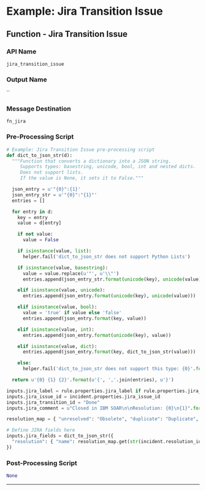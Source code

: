 <!--
    DO NOT MANUALLY EDIT THIS FILE
    THIS FILE IS AUTOMATICALLY GENERATED WITH resilient-sdk codegen
-->

# Example: Jira Transition Issue

## Function - Jira Transition Issue

### API Name
`jira_transition_issue`

### Output Name
``

### Message Destination
`fn_jira`

### Pre-Processing Script
```python
# Example: Jira Transition Issue pre-processing script
def dict_to_json_str(d):
  """Function that converts a dictionary into a JSON string.
     Supports types: basestring, unicode, bool, int and nested dicts.
     Does not support lists.
     If the value is None, it sets it to False."""

  json_entry = u'"{0}":{1}'
  json_entry_str = u'"{0}":"{1}"'
  entries = []

  for entry in d:
    key = entry
    value = d[entry]

    if not value:
      value = False

    if isinstance(value, list):
      helper.fail('dict_to_json_str does not support Python Lists')

    if isinstance(value, basestring):
      value = value.replace(u'"', u'\\"')
      entries.append(json_entry_str.format(unicode(key), unicode(value)))

    elif isinstance(value, unicode):
      entries.append(json_entry.format(unicode(key), unicode(value)))

    elif isinstance(value, bool):
      value = 'true' if value else 'false'
      entries.append(json_entry.format(key, value))

    elif isinstance(value, int):
      entries.append(json_entry.format(unicode(key), value))

    elif isinstance(value, dict):
      entries.append(json_entry.format(key, dict_to_json_str(value)))

    else:
      helper.fail('dict_to_json_str does not support this type: {0}'.format(type(value)))

  return u'{0} {1} {2}'.format(u'{', ','.join(entries), u'}')

inputs.jira_label = rule.properties.jira_label if rule.properties.jira_label else incident.properties.jira_server
inputs.jira_issue_id = incident.properties.jira_issue_id
inputs.jira_transition_id = "Done"
inputs.jira_comment = u"Closed in IBM SOAR\n\nResolution: {0}\n{1}".format(incident.resolution_id, incident.resolution_summary.content)

resolution_map = { "unresolved": "Obsolete", "duplicate": "Duplicate", "not an issue": "Won't Do", "resolved": "Done" }

# Define JIRA fields here
inputs.jira_fields = dict_to_json_str({
  "resolution": { "name": resolution_map.get(str(incident.resolution_id).lower(), "Done") }
})
```

### Post-Processing Script
```python
None
```

---

